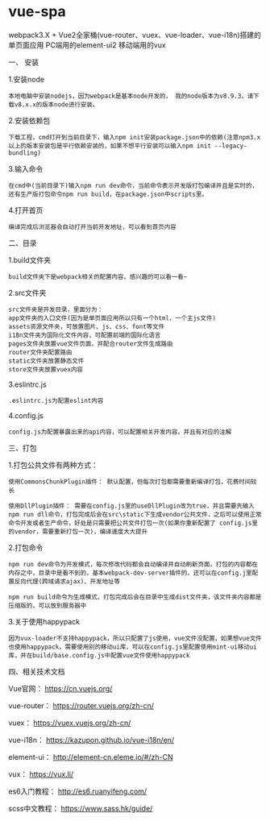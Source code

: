 # vue-spa
webpack3.X + Vue2全家桶(vue-router、vuex、vue-loader、vue-i18n)搭建的单页面应用  PC端用的element-ui2 移动端用的vux 

一、 安装

1.安装node
    
    本地电脑中安装nodejs，因为webpack是基本node开发的， 我的node版本为v8.9.3，请下载v8.x.x的版本node进行安装。

2.安装依赖包
    
    下载工程，cmd打开到当前目录下，输入npm init安装package.json中的依赖(注意npm3.x以上的版本安装包是平行依赖安装的，如果不想平行安装可以输入npm init --legacy-bundling)

3.输入命令
    
    在cmd中(当前目录下)输入npm run dev命令，当前命令表示开发版打包编译并且是实时的，还有生产版打包命令npm run build，在package.json中scripts里。

4.打开首页
    
    编译完成后浏览器会自动打开当前开发地址，可以看到首页内容


二、目录

1.build文件夹

    build文件夹下是webpack相关的配置内容，感兴趣的可以看一看~
    
2.src文件夹

    src文件夹是开发目录，里面分为：
    app文件夹的入口文件(因为是单页面应用所以只有一个html，一个主js文件)
    assets资源文件夹，可放置图片、js、css、font等文件
    i18n文件夹为国际化文件内容，可配置前端的国际化语言
    pages文件夹放置vue文件页面，并配合router文件生成路由
    router文件夹配置路由
    static文件夹放置静态文件
    store文件夹放置vuex内容
    
3.eslintrc.js

    .eslintrc.js为配置eslint内容
    
4.config.js

    config.js为配置暴露出来的api内容，可以配置相关开发内容，并且有对应的注解


三、打包

1.打包公共文件有两种方式：
    
    使用CommonsChunkPlugin插件： 默认配置，但每次打包都需要重新编译打包，花费时间较长
    
    使用DllPlugin插件： 需要在config.js里的useDllPlugin改为true，并且需要先输入npm run dll命令，打包完成后会在src\static下生成vendor公共文件，之后可以使用正常命令开发或者生产命令，好处是只需要把公共文件打包一次(如果你重新配置了 config.js里的vendor，需要重新打包一次)，编译速度大大提升

2.打包命令

    npm run dev命令为开发模式，每次修改代码都会自动编译并自动刷新页面，打包的内容都在内存之中，目录中是看不到的，基本webpack-dev-server插件的，还可以在config.j里配置反向代理(跨域请求ajax)、开发地址等
    
    npm run build命令为生成模式，打包完成后会在目录中生成dist文件夹，该文件夹内容都是压缩版的，可以放到服务器中

3.关于使用happypack

    因为vux-loader不支持happypack，所以只配置了js使用，vue文件没配置，如果想vue文件也使用happypack，需要使用别的移动ui库，可以在config.js里配置使用mint-ui移动ui库，并在build/base.config.js中配置vue文件使用happypack


四、相关技术文档

Vue官网： <a href="https://cn.vuejs.org/" target="_blank">https://cn.vuejs.org/</a>

vue-router： <a href="https://router.vuejs.org/zh-cn/" target="_blank">https://router.vuejs.org/zh-cn/</a>

vuex： <a href="https://vuex.vuejs.org/zh-cn/" target="_blank">https://vuex.vuejs.org/zh-cn/</a>

vue-i18n： <a href="https://kazupon.github.io/vue-i18n/en/" target="_blank">https://kazupon.github.io/vue-i18n/en/</a>

element-ui： <a href="http://element-cn.eleme.io/#/zh-CN" target="_blank">http://element-cn.eleme.io/#/zh-CN</a>

vux： <a href="https://vux.li/" target="_blank">https://vux.li/</a>

es6入门教程： <a href="http://es6.ruanyifeng.com/" target="_blank">http://es6.ruanyifeng.com/</a>

scss中文教程： <a href="https://www.sass.hk/guide/" target="_blank">https://www.sass.hk/guide/</a>